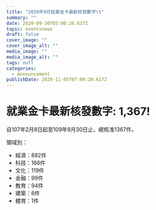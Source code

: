 ```yaml
---
title: "2020年9月就業金卡最新核發數字\t"
summary: ""
date: 2020-09-30T05:00:20.617Z
topic: eventsnews
draft: false
cover_image: ""
cover_image_alt: ""
media_image: ""
media_image_alt: ""
tags: null
categories:
  - Announcement
publishDate: 2020-11-05T07:09:20.617Z
---
```

# 就業金卡最新核發數字: 1,367!

自107年2月8日起至109年9月30日止，總核准1367件。

領域別：

* 經濟：882件
* 科技：166件
* 文化：119件
* 金融：99件
* 教育：94件
* 建築：6件
* 體育：1件
